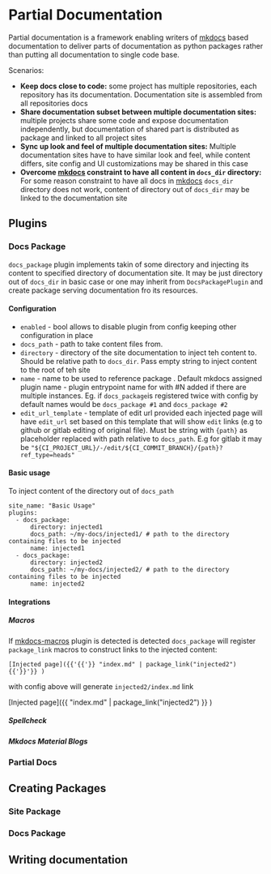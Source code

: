 # Partial Documentation

Partial documentation is a framework enabling writers of [mkdocs](https://www.mkdocs.org/) based documentation to deliver parts of documentation as python packages rather than putting all documentation to single code base.

Scenarios:

- **Keep docs close to code:**  some project has multiple repositories, each repository has its documentation. Documentation site is assembled from all repositories docs
- **Share documentation subset between multiple documentation sites:** multiple projects share some code and expose documentation independently, but documentation of shared part is distributed as package and linked to all project sites 
- **Sync up look and feel of multiple documentation sites:** Multiple documentation sites have to have similar look and feel, while content differs, site config and UI customizations may be shared in this case
- **Overcome [mkdocs](https://www.mkdocs.org/) constraint to have all content in `docs_dir` directory:** For some reason constraint to have all docs in [mkdocs](https://www.mkdocs.org/) `docs_dir` directory does not work, content of directory out of  `docs_dir` may be linked to the documentation site   

## Plugins

### Docs Package

`docs_package` plugin implements takin of some directory and injecting its content to specified directory of documentation site. It may be just directory out of `docs_dir` in basic case or one may inherit from `DocsPackagePlugin` and create package serving documentation fro its resources.

#### Configuration

- `enabled` - bool allows to disable plugin from config keeping other configuration in place
- `docs_path` - path to take content files from.
- `directory` - directory of the site documentation to inject teh content to. Should be relative path to `docs_dir`. Pass empty string to inject content to the root of teh site
- `name` - name to be used to reference package . Default mkdocs assigned plugin name - plugin entrypoint name for with #N added if there are multiple instances. Eg. if `docs_package`is registered twice with config by default names would be `docs_package #1` and `docs_package #2`
- `edit_url_template` - template of edit url provided each injected page will have `edit_url` set based on this template that will show `edit` links (e.g to github or gitlab editing of original file). Must be string with `{path}` as placeholder replaced with path relative to `docs_path`. E.g for gitlab it may be `"${CI_PROJECT_URL}/-/edit/${CI_COMMIT_BRANCH}/{path}?ref_type=heads"`

#### Basic usage

To inject content of the directory out of `docs_path`

```
site_name: "Basic Usage"
plugins:
  - docs_package:
      directory: injected1
      docs_path: ~/my-docs/injected1/ # path to the directory containing files to be injected
      name: injected1
  - docs_package:
      directory: injected2
      docs_path: ~/my-docs/injected2/ # path to the directory containing files to be injected
      name: injected2
```

#### Integrations

##### Macros

If [mkdocs-macros](https://mkdocs-macros-plugin.readthedocs.io/) plugin is detected is detected `docs_package` will register `package_link` macros to construct links to the injected content:
```
[Injected page]({{'{{'}} "index.md" | package_link("injected2") {{'}}'}} )
```
with config above will generate `injected2/index.md` link


[Injected page]({{ "index.md" | package_link("injected2") }} )


##### Spellcheck

##### Mkdocs Material Blogs

### Partial Docs

## Creating Packages

### Site Package

### Docs Package

## Writing documentation 




